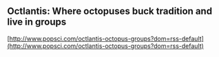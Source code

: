 ## Octlantis: Where octopuses buck tradition and live in groups
  
  [http://www.popsci.com/octlantis-octopus-groups?dom=rss-default](http://www.popsci.com/octlantis-octopus-groups?dom=rss-default)
